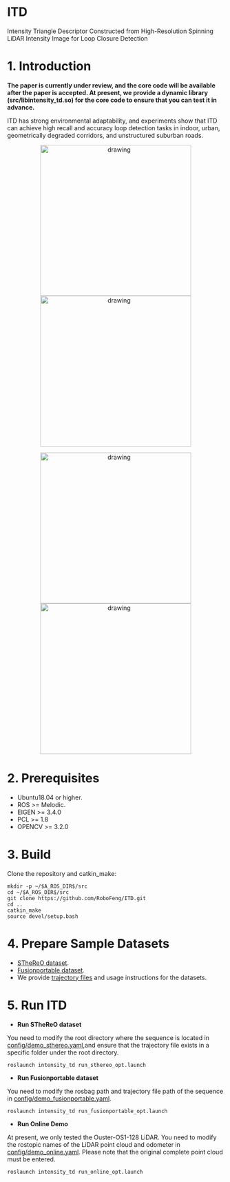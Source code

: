 # ITD
Intensity Triangle Descriptor Constructed from High-Resolution Spinning LiDAR Intensity Image for Loop Closure Detection

# 1. Introduction

**The paper is currently under review, and the core code will be available after the paper is accepted. 
At present, we provide a dynamic library (src/libintensity_td.so) for the core code to ensure that you can test it in advance.**

ITD has strong environmental adaptability, and experiments show that ITD can achieve high recall and accuracy loop detection tasks in indoor, urban, geometrically degraded corridors, and unstructured suburban roads.
<p align='center'>
    <img src="doc/exp1.gif" alt="drawing" width="350"/>
    <img src="doc/exp2.gif" alt="drawing" width="350"/>
</p>

<p align='center'>
    <img src="doc/exp3.gif" alt="drawing" width="350"/>
    <img src="doc/exp4.gif" alt="drawing" width="350"/>
</p>

# 2. Prerequisites

* Ubuntu18.04 or higher.
* ROS >= Melodic.
* EIGEN >= 3.4.0
* PCL >= 1.8
* OPENCV >= 3.2.0

# 3. Build
Clone the repository and catkin_make:
```shell
mkdir -p ~/$A_ROS_DIR$/src
cd ~/$A_ROS_DIR$/src
git clone https://github.com/RoboFeng/ITD.git
cd ..
catkin_make
source devel/setup.bash
```

# 4. Prepare Sample Datasets
* [STheReO dataset](https://sites.google.com/view/rpmsthereo/download).
* [Fusionportable dataset](https://fusionportable.github.io/dataset/fusionportable/).
* We provide [trajectory files](demo/demo_traj/README.md) and usage instructions for the datasets.

# 5. Run ITD
* **Run STheReO dataset**
  
You need to modify the root directory where the sequence is located in [config/demo_sthereo.yaml](config/demo_sthereo.yaml),and ensure that the trajectory file exists in a specific folder under the root directory.
```shell
roslaunch intensity_td run_sthereo_opt.launch
```

* **Run Fusionportable dataset**

You need to modify the rosbag path and trajectory file path of the sequence in [config/demo_fusionportable.yaml](config/demo_fusionportable.yaml).
```shell
roslaunch intensity_td run_fusionportable_opt.launch
```

* **Run Online Demo**

At present, we only tested the Ouster-OS1-128 LiDAR. You need to modify the rostopic names of the LiDAR point cloud and odometer in [config/demo_online.yaml](config/demo_online.yaml). Please note that the original complete point cloud must be entered.

```shell
roslaunch intensity_td run_online_opt.launch
```